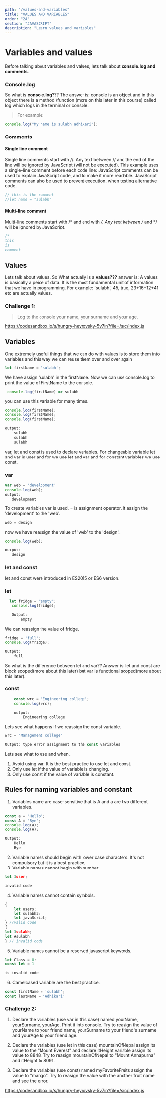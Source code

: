 ```yaml
---
path: "/values-and-variables"
title: "VALUES AND VARIABLES"
order: "2A"
section: "JAVASCRIPT"
description: "Learn values and variables"
---
```


# Variables and values
 Before talking about variables and values, lets talk about **console.log and comments**. 
 ### Console.log
 So what is **console.log**??? The answer is: console is an object and in this object there is a method /function (more on this later in this course) called log which logs in the terminal or console. 
 
 > For example:
 ```js
 console.log("My name is sulabh adhikari");
```
### Comments



#### **Single line comment**
Single line comments start with //.
Any text between // and the end of the line will be ignored by JavaScript (will not be executed).
This example uses a single-line comment before each code line:
JavaScript comments can be used to explain JavaScript code, and to make it more readable.
JavaScript comments can also be used to prevent execution, when testing alternative code.
```js
// this is the comment
//let name = "sulabh"
```
#### **Multi-line comment**
Multi-line comments start with /* and end with */.
Any text between /* and */ will be ignored by JavaScript.
```js
/*
this
is
comment
```

 ## Values

 Lets talk about values. So What actually is a **values???**
 answer is: A values is basically a peice of data. It is the most fundamental unit of information that we have in programming.
 For example: 'sulabh', 45, true, 23+16+12+41 etc are actually values.

 ### Challenge 1: 
 >Log to the console your name, your surname and your age.

 https://codesandbox.io/s/hungry-heyrovsky-5v7in?file=/src/index.js


 ## Variables

 One extremely useful things that we can do with values is to store them into variables and this way we can reuse them over and over again
 ```js
 let firstName = 'sulabh';
 ```

 We have assign 'sulabh' in the firstName. Now we can use console.log to print the value of FirstName to the console.
 ```js
  console.log(firstName) => sulabh
  ```

 you can use this variable for many times.
```js 
console.log(firstName);
console.log(firstName);
console.log(firstName);

output:
    sulabh
    sulabh
    sulabh
```
 var, let and const is used to declare variables. For changeable variable let and var is user and for we use let and var and for constant variables we use const.

 ### **var**
 ```js
 var web = 'development'
 console.log(web);
 output:
    development
 ```
 To create variables var is used. = is assignment operator. It assign the 'development' to the 'web'.
 ```js
 web = design
 ```
 now we have reassign the value of 'web' to the 'design'.
 
 ```js
 console.log(web);

 output:
    design
```
### **let and const**
let and const were introduced in ES2015 or ES6 version.
 ### **let**
 ```js
   let fridge = "empty";
    console.log(fridge);

    Output:
        empty
```
We can reassign the value of fridge.
```js
fridge = 'full';
console.log(fridge);

Output:
    full
```
So what is the difference between let and var?? Answer is: let and const are block scoped(more about this later) but var is functional scoped(more about this later).

### **const**
```js
    const wrc = 'Engineering college';
    console.log(wrc);

    output:
        Engineering college
```
Lets see what happens if we reassign the const variable.
```js
wrc = "Management college"

Output: type error assignment to the const variables
```
Lets see what to use and when.

1. Avoid using var. It is the best practice to use let and const.
2. Only use let if the value of variable is changing.
3. Only use const if the value of variable is constant.

## Rules for naming variables and constant
1. Variables name are case-sensitive that is A and a are two different variables.
```js
const a = "Hello";
const A = "Bye";
console.log(a);
console.log(A);

Output:
    Hello
    Bye
```
2. Variable names should begin with lower case characters. It's not compulsory but it is a best practice.
3. Variable names cannot begin with number.
```js
let 3user; 

invalid code
```
4. Variable names cannot contain symbols.
```js
{
    let users;
    let sulabh3;
    let javaScript;
} //valid code
{
let 3sulabh;
let #sulabh
} // invalid code
```
5. Variable names cannot be a reserved javascript keywords.
```js
let Class = 8;
const let = 1

is invalid code
```
6. Camelcased variable are the best practice.
```js
const firstName = 'sulabh';
const lastName = 'Adhikari'
```
### Challenge 2:
1. Declare the variables (use var in this case) named yourName, yourSurname, yourAge. Print it into console.
Try to reasign the value of yourName to your friend name, yourSurname to your friend's surname and yourAge to your friend age.



2. Declare the variables (use let in this case) mountainOfNepal assign its value to the "Mount Everest" and declare itHeight variable assign its value to 8848. Try to reasign mountainOfNepal to "Mount Annapurna" and itHeight to 8091.


3. Declare the variables (use const) named myFavoriteFruits assign the value to "mango". Try to reasign the value with the another fruit name and see the error.  

https://codesandbox.io/s/hungry-heyrovsky-5v7in?file=/src/index.js




